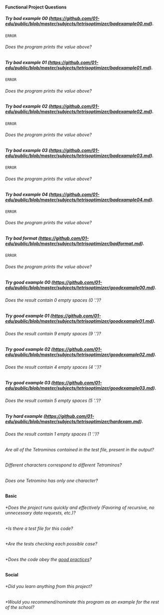 #### Functional Project Questions

##### Try bad example 00 (https://github.com/01-edu/public/blob/master/subjects/tetrisoptimizer/badexample00.md).
`ERROR`
###### Does the program prints the value above?
##### Try bad example 01 (https://github.com/01-edu/public/blob/master/subjects/tetrisoptimizer/badexample01.md).
`ERROR`
###### Does the program prints the value above?
##### Try bad example 02 (https://github.com/01-edu/public/blob/master/subjects/tetrisoptimizer/badexample02.md).
`ERROR`
###### Does the program prints the value above?
##### Try bad example 03 (https://github.com/01-edu/public/blob/master/subjects/tetrisoptimizer/badexample03.md).
`ERROR`
###### Does the program prints the value above?
##### Try bad example 04 (https://github.com/01-edu/public/blob/master/subjects/tetrisoptimizer/badexample04.md).
`ERROR`
###### Does the program prints the value above?
##### Try bad format (https://github.com/01-edu/public/blob/master/subjects/tetrisoptimizer/badformat.md).
`ERROR`
###### Does the program prints the value above?
##### Try good example 00 (https://github.com/01-edu/public/blob/master/subjects/tetrisoptimizer/goodexample00.md).
###### Does the result contain 0 empty spaces (0 '.')?
##### Try good example 01 (https://github.com/01-edu/public/blob/master/subjects/tetrisoptimizer/goodexample01.md).
###### Does the result contain 9 empty spaces (9 '.')?
##### Try good example 02 (https://github.com/01-edu/public/blob/master/subjects/tetrisoptimizer/goodexample02.md).
###### Does the result contain 4 empty spaces (4 '.')?
##### Try good example 03 (https://github.com/01-edu/public/blob/master/subjects/tetrisoptimizer/goodexample03.md).
###### Does the result contain 5 empty spaces (5 '.')?
##### Try hard example (https://github.com/01-edu/public/blob/master/subjects/tetrisoptimizer/hardexam.md).
###### Does the result contain 1 empty spaces (1 '.')?
###### Are all of the Tetrominos contained in the test file, present in the output?
###### Different characters correspond to different Tetrominos?
###### Does one Tetromino has only one character?

#### Basic

###### +Does the project runs quickly and effectively (Favoring of recursive, no unnecessary data requests, etc.)?
###### +Is there a test file for this code?
###### +Are the tests checking each possible case?
###### +Does the code obey the [good practices](https://github.com/01-edu/public/blob/master/subjects/good-practices.en.md)?

#### Social

###### +Did you learn anything from this project?
###### +Would you recommend/nominate this program as an example for the rest of the school?

